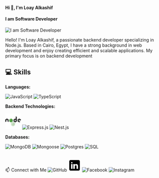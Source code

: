 #### Hi 👋, I'm Loay Alkashif
#### I am Software Developer
![I am Software Developer](https://www.foxigen.com/wp-content/uploads/2019/06/software-development-banner.jpg)

Hello! I'm Loay Alkashif, a passionate backend developer specializing in Node.js. Based in Cairo, Egypt, I have a strong background in web development and enjoy creating efficient and scalable applications. My primary focus is on backend development

## 💻 Skills

**Languages:**

<img src="https://cdn.jsdelivr.net/gh/devicons/devicon/icons/javascript/javascript-original.svg" alt="JavaScript" width="50" height="50"/> <img src="https://cdn.jsdelivr.net/gh/devicons/devicon/icons/typescript/typescript-original.svg" alt="TypeScript" width="50" height="50"/> 

**Backend Technologies:**

<img src="https://raw.githubusercontent.com/devicons/devicon/master/icons/nodejs/nodejs-original-wordmark.svg" alt="Node.js" width="50" height="50"/> <img src="https://cdn.jsdelivr.net/gh/devicons/devicon/icons/express/express-original-wordmark.svg" alt="Express.js" width="50" height="50"/> <img src="https://nestjs.com/logo-small-gradient.76616405.svg" alt="Nest.js" width="50" height="50"/> 

**Databases:**

<img src="https://cdn.jsdelivr.net/gh/devicons/devicon/icons/mongodb/mongodb-original.svg" alt="MongoDB" width="50" height="50"/> <img src="https://cdn.jsdelivr.net/gh/devicons/devicon/icons/mongoose/mongoose-original.svg" alt="Mongoose" width="50" height="50"/> <img src="https://cdn.jsdelivr.net/gh/devicons/devicon/icons/postgresql/postgresql-original.svg" alt="Postgres" width="50" height="50"/> <img src="https://cdn.jsdelivr.net/gh/devicons/devicon/icons/mysql/mysql-original.svg" alt="SQL" width="50" height="50"/>


<br/>
📫 Connect with Me
<img src='https://raw.githubusercontent.com/simple-icons/simple-icons/develop/icons/github.svg' alt='GitHub' title='GitHub' height='40'/>
<img src='https://raw.githubusercontent.com/simple-icons/simple-icons/develop/icons/linkedin.svg' alt='LinkedIn' title='LinkedIn' height='40'/>
<img src='https://raw.githubusercontent.com/simple-icons/simple-icons/develop/icons/facebook.svg' alt='Facebook' title='Facebook' height='40'/>
<img src='https://raw.githubusercontent.com/simple-icons/simple-icons/develop/icons/instagram.svg' alt='Instagram' title='Instagram' height='40'/>

